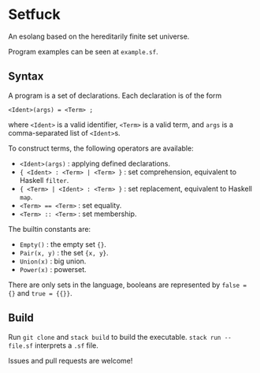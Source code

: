 # Setfuck

An esolang based on the hereditarily finite set universe.

Program examples can be seen at `example.sf`.

## Syntax

A program is a set of declarations. Each declaration is of the form
```
<Ident>(args) = <Term> ;
```
where `<Ident>` is a valid identifier, `<Term>` is a valid term, and `args` is a comma-separated list of `<Ident>`s.

To construct terms, the following operators are available:

- `<Ident>(args)` : applying defined declarations.
- `{ <Ident> : <Term> | <Term> }` : set comprehension, equivalent to Haskell `filter`.
- `{ <Term> | <Ident> : <Term> }` : set replacement, equivalent to Haskell `map`.
- `<Term> == <Term>` : set equality.
- `<Term> :: <Term>` : set membership.

The builtin constants are:
- `Empty()` : the empty set `{}`.
- `Pair(x, y)` : the set `{x, y}`.
- `Union(x)` : big union.
- `Power(x)` : powerset.

There are only sets in the language, booleans are represented by `false = {}` and `true = {{}}`.

## Build
Run `git clone` and `stack build` to build the executable.
`stack run -- file.sf` interprets a `.sf` file.

Issues and pull requests are welcome!
